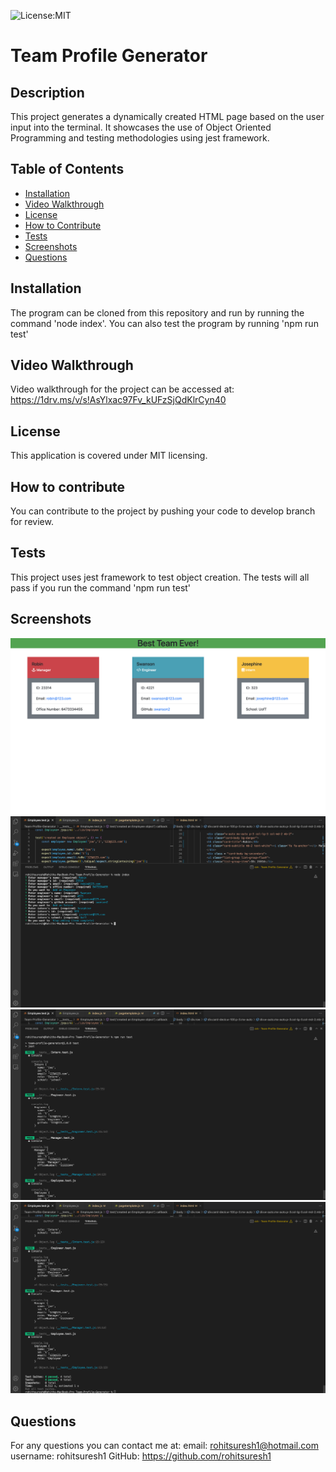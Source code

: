 
![License:MIT](https://img.shields.io/badge/License-MIT-yellow.svg)

# Team Profile Generator
           
## Description
This project generates a dynamically created HTML page based on the user input into the terminal. It showcases the use of Object Oriented Programming and testing methodologies using jest framework.
 
## Table of Contents
- [Installation](#inst)
- [Video Walkthrough](#video-walkthrough)
- [License](#license)
- [How to Contribute](#contributing)
- [Tests](#tests)
- [Screenshots](#screenshots)
- [Questions](#questions)
 

<a name="inst"></a>
## Installation
The program can be cloned from this repository and run by running the command 'node index'. You can also test the program by running 'npm run test'

## Video Walkthrough
Video walkthrough for the project can be accessed at:
https://1drv.ms/v/s!AsYlxac97Fv_kUFzSjQdKlrCyn40

<a name="license"></a>
## License
This application is covered under MIT licensing.

<a name="contributing"></a>
## How to contribute
You can contribute to the project by pushing your code to develop branch for review.
  

<a name="tests"></a>
## Tests
This project uses jest framework to test object creation. The tests will all pass if you run the command 'npm run test'
  
## Screenshots

![Screenshot](./dist/assets/screenshots/Screen%20Shot%202022-06-07%20at%2012.53.59%20PM.png)
![Screenshot](./dist/assets/screenshots/Screen%20Shot%202022-06-07%20at%2012.55.22%20PM.png)
![Screenshot](./dist/assets/screenshots/Screen%20Shot%202022-06-07%20at%2012.55.53%20PM.png)
![Screenshot](./dist/assets/screenshots/Screen%20Shot%202022-06-07%20at%2012.56.04%20PM.png)

<a name="questions"></a>
## Questions
For any questions you can contact me at:
email: rohitsuresh1@hotmail.com
username: rohitsuresh1 GitHub: https://github.com/rohitsuresh1
  
